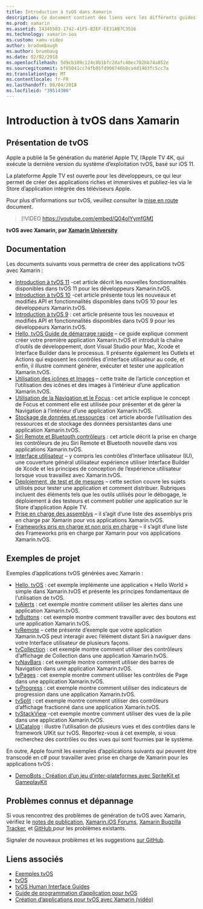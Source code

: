 ```yaml
---
title: Introduction à tvOS dans Xamarin
description: Ce document contient des liens vers les différents guides et des exemples qui montrent comment créer des applications tvOS avec Xamarin. Les guides de parler de diverses fonctionnalités telles que le développement de l’interface utilisateur, le stockage de données, icônes et bien plus encore.
ms.prod: xamarin
ms.assetid: 14345503-1742-41F5-B2EF-EE31AB7C3516
ms.technology: xamarin-ios
ms.custom: xamu-video
author: bradumbaugh
ms.author: brumbaug
ms.date: 02/02/2018
ms.openlocfilehash: 5d9cb189c124c8b1bfc2dafc48ec782bb74a852e
ms.sourcegitcommit: bf05041cc74fb05fd906746b8ca4d1403fc5cc7a
ms.translationtype: MT
ms.contentlocale: fr-FR
ms.lasthandoff: 08/04/2018
ms.locfileid: "39514386"
---
```

# <a name="introduction-to-tvos-in-xamarin"></a>Introduction à tvOS dans Xamarin

## <a name="introducing-tvos"></a>Présentation de tvOS

Apple a publié la 5e génération du matériel Apple TV, l’Apple TV 4K, qui exécute la dernière version du système d’exploitation tvOS, basé sur iOS 11.

La plateforme Apple TV est ouverte pour les développeurs, ce qui leur permet de créer des applications riches et immersives et publiez-les via le Store d’application intégrée des téléviseurs Apple.

Pour plus d’informations sur tvOS, veuillez consulter la [mise en route](~/ios/tvos/get-started/index.md) document.

> [!VIDEO https://youtube.com/embed/Q04oIYymfGM]

**tvOS avec Xamarin, par [Xamarin University](https://university.xamarin.com/)**

## <a name="documentation"></a>Documentation

Les documents suivants vous permettra de créer des applications tvOS avec Xamarin :

- [Introduction à tvOS 11](~/ios/tvos/platform/introduction-to-tvos11.md) -cet article décrit les nouvelles fonctionnalités disponibles dans tvOS 11 pour les développeurs Xamarin.tvOS.
- [Introduction à tvOS 10](~/ios/tvos/platform/introduction-to-tvos10/index.md) -cet article présente tous les nouveaux et modifiés API et fonctionnalités disponibles dans tvOS 10 pour les développeurs Xamarin.tvOS.
- [Introduction à tvOS 9](~/ios/tvos/platform/tvos9.md) : cet article présente tous les nouveaux et modifiés API et fonctionnalités disponibles dans tvOS 9 pour les développeurs Xamarin.tvOS. 
- [Hello, tvOS Guide de démarrage rapide](~/ios/tvos/get-started/hello-tvos.md) – ce guide explique comment créer votre première application Xamarin.tvOS et introduit la chaîne d’outils de développement, dont Visual Studio pour Mac, Xcode et Interface Builder dans le processus. Il présente également les Outlets et Actions qui exposent les contrôles d’interface utilisateur au code, et enfin, il illustre comment générer, exécuter et tester une application Xamarin.tvOS.
- [Utilisation des icônes et Images](~/ios/tvos/app-fundamentals/icons-images.md) – cette traite de l’article conception et l’utilisation des icônes et des images à l’intérieur d’une application Xamarin.tvOS.
- [Utilisation de la Navigation et le Focus](~/ios/tvos/app-fundamentals/navigation-focus.md) : cet article explique le concept de Focus et comment elle est utilisée pour présenter et de gérer la Navigation à l’intérieur d’une application Xamarin.tvOS.
- [Stockage de données et ressources](~/ios/tvos/app-fundamentals/resources-data-storage.md) : cet article aborde l’utilisation des ressources et de stockage des données persistantes dans une application Xamarin.tvOS.
- [Siri Remote et Bluetooth contrôleurs](~/ios/tvos/platform/remote-bluetooth.md) : cet article décrit la prise en charge les contrôleurs de jeu Siri Remote et Bluetooth nouvelle dans vos applications Xamarin.tvOS.
- [Interface utilisateur](~/ios/tvos/user-interface/index.md) – y compris les contrôles d’Interface utilisateur (IU), une couverture général utilisateur expérience utiliser Interface Builder de Xcode et les principes de conception de l’expérience utilisateur lorsque vous travaillez avec Xamarin.tvOS.
- [Déploiement, de test et de mesures](~/ios/tvos/deploy-test/index.md) – cette section couvre les sujets utilisés pour tester une application et comment distribuer. Rubriques incluent des éléments tels que les outils utilisés pour le débogage, le déploiement à des testeurs et comment publier une application sur le Store d’application Apple TV.
- [Prise en charge des assemblys](~/ios/tvos/internals/assemblies.md) – il s’agit d’une liste des assemblys pris en charge par Xamarin pour vos applications Xamarin.tvOS.
- [Frameworks pris en charge et non pris en charge](~/ios/tvos/internals/frameworks.md) – il s’agit d’une liste des Frameworks pris en charge par Xamarin pour vos applications Xamarin.tvOS.

## <a name="sample-projects"></a>Exemples de projet

Exemples d’applications tvOS générées avec Xamarin :

- [Hello, tvOS](https://developer.xamarin.com/samples/monotouch/tvos/Hello-tvOS/) : cet exemple implémente une application « Hello World » simple dans Xamarin.tvOS et présente les principes fondamentaux de l’utilisation de tvOS.
- [tvAlerts](https://developer.xamarin.com/samples/monotouch/tvos/tvAlerts/) : cet exemple montre comment utiliser les alertes dans une application Xamarin.tvOS.
- [tvButtons](https://developer.xamarin.com/samples/monotouch/tvos/tvButtons/) : cet exemple montre comment travailler avec des boutons est une application Xamarin.tvOS.
- [tvRemote](https://developer.xamarin.com/samples/monotouch/tvos/tvRemote/) – cette présente d’exemple que votre application Xamarin.tvOS peut interagir avec l’élément distant Siri à naviguer dans votre Interface utilisateur de plusieurs façons.
- [tvCollection](https://developer.xamarin.com/samples/monotouch/tvos/tvCollection/) : cet exemple montre comment utiliser des contrôleurs d’affichage de Collection dans une application Xamarin.tvOS.
- [tvNavBars](https://developer.xamarin.com/samples/monotouch/tvos/tvNavBars/) : cet exemple montre comment utiliser des barres de Navigation dans une application Xamarin.tvOS.
- [tvPages](https://developer.xamarin.com/samples/monotouch/tvos/tvPages/) : cet exemple montre comment utiliser les contrôles de Page dans une application Xamarin.tvOS.
- [tvProgress](https://developer.xamarin.com/samples/monotouch/tvos/tvProgress/) : cet exemple montre comment utiliser des indicateurs de progression dans une application Xamarin.tvOS.
- [tvSplit](https://developer.xamarin.com/samples/monotouch/tvos/tvSplit/) : cet exemple montre comment utiliser des contrôleurs d’affichage fractionné dans une application Xamarin.tvOS.
- [tvStackView](https://developer.xamarin.com/samples/monotouch/tvos/tvStackView/) -cet exemple montre comment utiliser des vues de la pile dans une application Xamarin.tvOS.
- [UICatalog](https://developer.xamarin.com/samples/monotouch/tvos/UICatalog/) : illustre l’utilisation de plusieurs vues et des contrôles dans le framework UIKit sur tvOS. Reportez-vous à cet exemple, si vous recherchez des contrôles ou des vues qui sont fournies par le système.

En outre, Apple fournit les exemples d’applications suivants qui peuvent être transcodé en c# pour travailler avec prise en charge de Xamarin pour les applications tvOS :

- [DemoBots : Création d’un jeu d’inter-plateformes avec SpriteKit et GameplayKit](https://developer.apple.com/library/prerelease/tvos/samplecode/DemoBots/)

## <a name="known-issues-and-troubleshooting"></a>Problèmes connus et dépannage

Si vous rencontrez des problèmes de génération de tvOS avec Xamarin, vérifiez le [notes de publication](http://releases.xamarin.com/), [Xamarin.iOS Forums](https://forums.xamarin.com/categories/ios), [Xamarin Bugzilla Tracker](https://bugzilla.xamarin.com/query.cgi?product=iOS), et [GitHub ](https://github.com/xamarin/xamarin-macios/issues) pour les problèmes existants.

Signaler de nouveaux problèmes et les suggestions [sur GitHub](https://github.com/xamarin/xamarin-macios/issues).


## <a name="related-links"></a>Liens associés

- [Exemples tvOS](https://developer.xamarin.com/samples/tvos/all/)
- [tvOS](https://developer.apple.com/tvos/)
- [tvOS Human Interface Guides](https://developer.apple.com/tvos/human-interface-guidelines/)
- [Guide de programmation d’application pour tvOS](https://developer.apple.com/library/prerelease/tvos/documentation/General/Conceptual/AppleTV_PG/)
- [Création d’applications pour tvOS avec Xamarin (vidéo)](https://university.xamarin.com/lightninglectures/tvos-with-xamarin)
